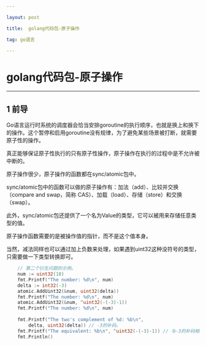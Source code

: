 ```yaml
---

layout: post

title:  golang代码包-原子操作

tag: go语言

---
```


# golang代码包-原子操作

---

## 1 前导

Go语言运行时系统的调度器会恰当安排goroutine的执行顺序，也就是换上和换下的操作。这个暂停和启用goroutine没有规律，为了避免某些场景被打断，就需要原子性的操作。

真正能够保证原子性执行的只有原子性操作，原子操作在执行的过程中是不允许被中断的。

原子操作很少，原子操作的函数都在sync/atomic包中。

sync/atomic包中的函数可以做的原子操作有：加法（add）、比较并交换（compare and swap，简称 CAS）、加载（load）、存储（store）和交换（swap）。

此外，sync/atomic包还提供了一个名为Value的类型，它可以被用来存储任意类型的值。

原子操作函数需要的是被操作值的指针，而不是这个值本身。

当然，减法同样也可以通过加上负数来处理，如果遇到uint32这种没符号的类型，只需要做一下类型转换即可。

```go
    // 第二个衍生问题的示例。
    num := uint32(18)
    fmt.Printf("The number: %d\n", num)
    delta := int32(-3)
    atomic.AddUint32(&num, uint32(delta))
    fmt.Printf("The number: %d\n", num)
    atomic.AddUint32(&num, ^uint32(-(-3)-1))
    fmt.Printf("The number: %d\n", num)
    
    fmt.Printf("The two's complement of %d: %b\n",
        delta, uint32(delta)) // -3的补码。
    fmt.Printf("The equivalent: %b\n", ^uint32(-(-3)-1)) // 与-3的补码相同。
    fmt.Println()
```

